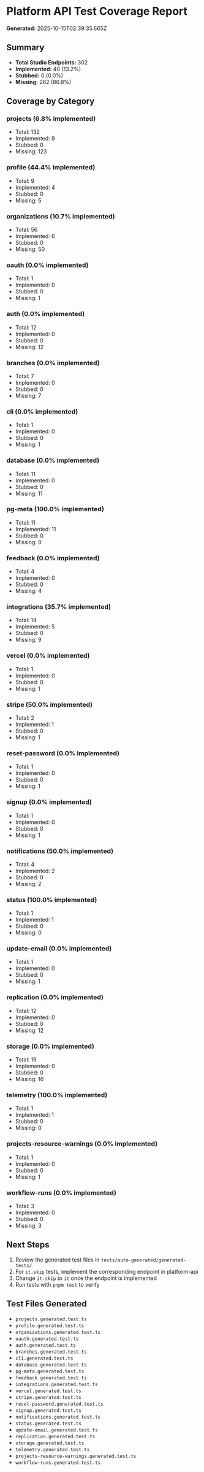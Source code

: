 # Platform API Test Coverage Report

**Generated:** 2025-10-15T02:39:35.665Z

## Summary

- **Total Studio Endpoints:** 302
- **Implemented:** 40 (13.2%)
- **Stubbed:** 0 (0.0%)
- **Missing:** 262 (86.8%)

## Coverage by Category

### projects (6.8% implemented)
- Total: 132
- Implemented: 9
- Stubbed: 0
- Missing: 123

### profile (44.4% implemented)
- Total: 9
- Implemented: 4
- Stubbed: 0
- Missing: 5

### organizations (10.7% implemented)
- Total: 56
- Implemented: 6
- Stubbed: 0
- Missing: 50

### oauth (0.0% implemented)
- Total: 1
- Implemented: 0
- Stubbed: 0
- Missing: 1

### auth (0.0% implemented)
- Total: 12
- Implemented: 0
- Stubbed: 0
- Missing: 12

### branches (0.0% implemented)
- Total: 7
- Implemented: 0
- Stubbed: 0
- Missing: 7

### cli (0.0% implemented)
- Total: 1
- Implemented: 0
- Stubbed: 0
- Missing: 1

### database (0.0% implemented)
- Total: 11
- Implemented: 0
- Stubbed: 0
- Missing: 11

### pg-meta (100.0% implemented)
- Total: 11
- Implemented: 11
- Stubbed: 0
- Missing: 0

### feedback (0.0% implemented)
- Total: 4
- Implemented: 0
- Stubbed: 0
- Missing: 4

### integrations (35.7% implemented)
- Total: 14
- Implemented: 5
- Stubbed: 0
- Missing: 9

### vercel (0.0% implemented)
- Total: 1
- Implemented: 0
- Stubbed: 0
- Missing: 1

### stripe (50.0% implemented)
- Total: 2
- Implemented: 1
- Stubbed: 0
- Missing: 1

### reset-password (0.0% implemented)
- Total: 1
- Implemented: 0
- Stubbed: 0
- Missing: 1

### signup (0.0% implemented)
- Total: 1
- Implemented: 0
- Stubbed: 0
- Missing: 1

### notifications (50.0% implemented)
- Total: 4
- Implemented: 2
- Stubbed: 0
- Missing: 2

### status (100.0% implemented)
- Total: 1
- Implemented: 1
- Stubbed: 0
- Missing: 0

### update-email (0.0% implemented)
- Total: 1
- Implemented: 0
- Stubbed: 0
- Missing: 1

### replication (0.0% implemented)
- Total: 12
- Implemented: 0
- Stubbed: 0
- Missing: 12

### storage (0.0% implemented)
- Total: 16
- Implemented: 0
- Stubbed: 0
- Missing: 16

### telemetry (100.0% implemented)
- Total: 1
- Implemented: 1
- Stubbed: 0
- Missing: 0

### projects-resource-warnings (0.0% implemented)
- Total: 1
- Implemented: 0
- Stubbed: 0
- Missing: 1

### workflow-runs (0.0% implemented)
- Total: 3
- Implemented: 0
- Stubbed: 0
- Missing: 3


## Next Steps

1. Review the generated test files in `tests/auto-generated/generated-tests/`
2. For `it.skip` tests, implement the corresponding endpoint in platform-api
3. Change `it.skip` to `it` once the endpoint is implemented
4. Run tests with `pnpm test` to verify

## Test Files Generated

- `projects.generated.test.ts`
- `profile.generated.test.ts`
- `organizations.generated.test.ts`
- `oauth.generated.test.ts`
- `auth.generated.test.ts`
- `branches.generated.test.ts`
- `cli.generated.test.ts`
- `database.generated.test.ts`
- `pg-meta.generated.test.ts`
- `feedback.generated.test.ts`
- `integrations.generated.test.ts`
- `vercel.generated.test.ts`
- `stripe.generated.test.ts`
- `reset-password.generated.test.ts`
- `signup.generated.test.ts`
- `notifications.generated.test.ts`
- `status.generated.test.ts`
- `update-email.generated.test.ts`
- `replication.generated.test.ts`
- `storage.generated.test.ts`
- `telemetry.generated.test.ts`
- `projects-resource-warnings.generated.test.ts`
- `workflow-runs.generated.test.ts`
